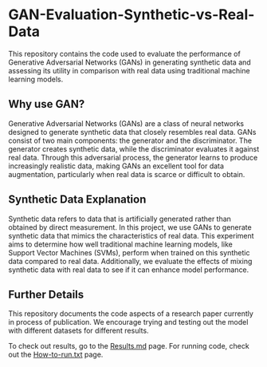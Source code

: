 # GAN-Evaluation-Synthetic-vs-Real-Data
This repository contains the code used to evaluate the performance of Generative Adversarial Networks (GANs) in generating synthetic data and assessing its utility in comparison with real data using traditional machine learning models.
## Why use GAN?
Generative Adversarial Networks (GANs) are a class of neural networks designed to generate synthetic data that closely resembles real data. GANs consist of two main components: the generator and the discriminator. The generator creates synthetic data, while the discriminator evaluates it against real data. Through this adversarial process, the generator learns to produce increasingly realistic data, making GANs an excellent tool for data augmentation, particularly when real data is scarce or difficult to obtain.
## Synthetic Data Explanation
Synthetic data refers to data that is artificially generated rather than obtained by direct measurement. In this project, we use GANs to generate synthetic data that mimics the characteristics of real data. This experiment aims to determine how well traditional machine learning models, like Support Vector Machines (SVMs), perform when trained on this synthetic data compared to real data. Additionally, we evaluate the effects of mixing synthetic data with real data to see if it can enhance model performance.
## Further Details
This repository documents the code aspects of a research paper currently in process of publication. We encourage trying and testing out the model with different datasets for different results. 

To check out results, go to the [Results.md](Results.md) page.
For running code, check out the [How-to-run.txt](How-to-run.txt) page.
